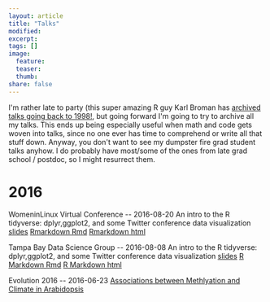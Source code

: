 ```yaml
---
layout: article
title: "Talks"
modified:
excerpt:
tags: []
image:
  feature:
  teaser:
  thumb:
share: false
---
```



I'm rather late to party (this super amazing R guy Karl Broman has [archived talks going back to 1998!](http://kbroman.org/pages/talks.html), but going forward I'm going to try to archive all my talks. This ends up being especially useful when math and code gets woven into talks, since no one ever has time to comprehend or write all that stuff down. Anyway, you don't want to see my dumpster fire grad student talks anyhow. I do probably have most/some of the ones from late grad school / postdoc, so I might resurrect them. 

# 2016

WomeninLinux Virtual Conference -- 2016-08-20 An intro to the R tidyverse: dplyr,ggplot2, and some Twitter conference data visualization [slides](http://thomas-keller.github.io/talks/intro_tidyverse_twitter_conf_20160819) [Rmarkdown Rmd](http://thomas-keller.github.io/talks/intro_r_tidyverse_20160819.Rmd) [Rmarkdown html](http://thomas-keller.github.io/talks/intro_r_tidyverse_20160819.html)

Tampa Bay Data Science Group -- 2016-08-08 An intro to the R tidyverse: dplyr,ggplot2, and some Twitter conference data visualization [slides](http://thomas-keller.github.io/talks/intro_ggplot_twitter_conf_20160808.pdf) [R Markdown Rmd](http://thomas-keller.github.io/talks/intro_r_ggplot_20160808.Rmd) [R Markdown html](http://thomas-keller.github.io/talks/intro_r_ggplot_20160808.html)

Evolution 2016 -- 2016-06-23 [Associations between Methlyation and Climate in Arabidopsis](http://thomas-keller.github.io/talks/evolution2016_arab_meth_20160623.pdf)
